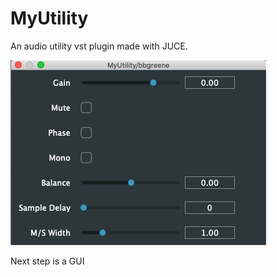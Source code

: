 # MyUtility

An audio utility vst plugin made with JUCE.

![MyUtility](https://github.com/bbgreene/MyUtility/blob/master/Screenshots/MyUtility%20-%20pre%20gui.png?raw=true
 "MyUtility")

Next step is a GUI
